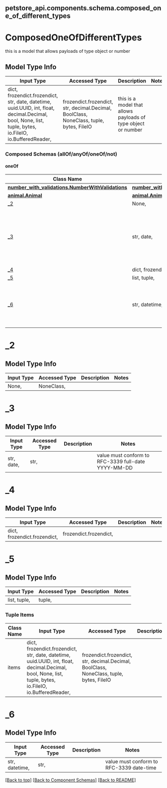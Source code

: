 <a name="top"></a>
## petstore_api.components.schema.composed_one_of_different_types
# ComposedOneOfDifferentTypes

this is a model that allows payloads of type object or number

## Model Type Info
Input Type | Accessed Type | Description | Notes
------------ | ------------- | ------------- | -------------
dict, frozendict.frozendict, str, date, datetime, uuid.UUID, int, float, decimal.Decimal, bool, None, list, tuple, bytes, io.FileIO, io.BufferedReader,  | frozendict.frozendict, str, decimal.Decimal, BoolClass, NoneClass, tuple, bytes, FileIO | this is a model that allows payloads of type object or number | 

### Composed Schemas (allOf/anyOf/oneOf/not)
#### oneOf
Class Name | Input Type | Accessed Type | Description | Notes
------------- | ------------- | ------------- | ------------- | -------------
[**number_with_validations.NumberWithValidations**](number_with_validations.NumberWithValidations.md) | [**number_with_validations.NumberWithValidations**](number_with_validations.NumberWithValidations.md) | [**number_with_validations.NumberWithValidations**](number_with_validations.NumberWithValidations.md) |  | 
[**animal.Animal**](animal.Animal.md) | [**animal.Animal**](animal.Animal.md) | [**animal.Animal**](animal.Animal.md) |  | 
[_2](#_2) | None,  | NoneClass,  |  | 
[_3](#_3) | str, date,  | str,  |  | value must conform to RFC-3339 full-date YYYY-MM-DD
[_4](#_4) | dict, frozendict.frozendict,  | frozendict.frozendict,  |  | 
[_5](#_5) | list, tuple,  | tuple,  |  | 
[_6](#_6) | str, datetime,  | str,  |  | value must conform to RFC-3339 date-time

# _2

## Model Type Info
Input Type | Accessed Type | Description | Notes
------------ | ------------- | ------------- | -------------
None,  | NoneClass,  |  | 

# _3

## Model Type Info
Input Type | Accessed Type | Description | Notes
------------ | ------------- | ------------- | -------------
str, date,  | str,  |  | value must conform to RFC-3339 full-date YYYY-MM-DD

# _4

## Model Type Info
Input Type | Accessed Type | Description | Notes
------------ | ------------- | ------------- | -------------
dict, frozendict.frozendict,  | frozendict.frozendict,  |  | 

# _5

## Model Type Info
Input Type | Accessed Type | Description | Notes
------------ | ------------- | ------------- | -------------
list, tuple,  | tuple,  |  | 

### Tuple Items
Class Name | Input Type | Accessed Type | Description | Notes
------------- | ------------- | ------------- | ------------- | -------------
items | dict, frozendict.frozendict, str, date, datetime, uuid.UUID, int, float, decimal.Decimal, bool, None, list, tuple, bytes, io.FileIO, io.BufferedReader,  | frozendict.frozendict, str, decimal.Decimal, BoolClass, NoneClass, tuple, bytes, FileIO |  | 

# _6

## Model Type Info
Input Type | Accessed Type | Description | Notes
------------ | ------------- | ------------- | -------------
str, datetime,  | str,  |  | value must conform to RFC-3339 date-time

[[Back to top]](#top) [[Back to Component Schemas]](../../../README.md#Component-Schemas) [[Back to README]](../../../README.md)